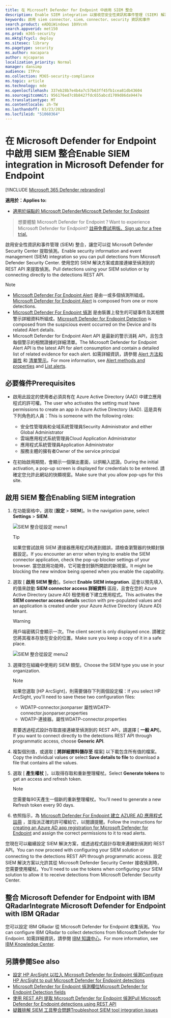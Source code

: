 ```yaml
---
title: 在 Microsoft Defender for Endpoint 中啟用 SIEM 整合
description: Enable SIEM integration 以接收您安全性資訊和事件管理 (SIEM) 解決方案中的偵測。
keywords: 啟用 siem connector、siem、connector、security 資訊和事件
search.product: eADQiWindows 10XVcnh
search.appverid: met150
ms.prod: m365-security
ms.mktglfcycl: deploy
ms.sitesec: library
ms.pagetype: security
ms.author: macapara
author: mjcaparas
localization_priority: Normal
manager: dansimp
audience: ITPro
ms.collection: M365-security-compliance
ms.topic: article
ms.technology: mde
ms.openlocfilehash: 337eb28b7e4b4a7c57b63ff45fb1cea81db43604
ms.sourcegitcommit: 956176ed7c8b8427fdc655abcd1709d86da9447e
ms.translationtype: MT
ms.contentlocale: zh-TW
ms.lasthandoff: 03/23/2021
ms.locfileid: "51060364"
---
```

# <a name="enable-siem-integration-in-microsoft-defender-for-endpoint"></a><span data-ttu-id="b5038-104">在 Microsoft Defender for Endpoint 中啟用 SIEM 整合</span><span class="sxs-lookup"><span data-stu-id="b5038-104">Enable SIEM integration in Microsoft Defender for Endpoint</span></span>

[!INCLUDE [Microsoft 365 Defender rebranding](../../includes/microsoft-defender.md)]

<span data-ttu-id="b5038-105">**適用於：**</span><span class="sxs-lookup"><span data-stu-id="b5038-105">**Applies to:**</span></span>
- [<span data-ttu-id="b5038-106">適用於端點的 Microsoft Defender</span><span class="sxs-lookup"><span data-stu-id="b5038-106">Microsoft Defender for Endpoint</span></span>](https://go.microsoft.com/fwlink/?linkid=2154037)


><span data-ttu-id="b5038-107">想要體驗 Microsoft Defender for Endpoint？</span><span class="sxs-lookup"><span data-stu-id="b5038-107">Want to experience Microsoft Defender for Endpoint?</span></span> [<span data-ttu-id="b5038-108">註冊免費試用版。</span><span class="sxs-lookup"><span data-stu-id="b5038-108">Sign up for a free trial.</span></span>](https://www.microsoft.com/microsoft-365/windows/microsoft-defender-atp?ocid=docs-wdatp-enablesiem-abovefoldlink) 

<span data-ttu-id="b5038-109">啟用安全性資訊和事件管理 (SIEM) 整合，讓您可以從 Microsoft Defender Security Center 提取偵測。</span><span class="sxs-lookup"><span data-stu-id="b5038-109">Enable security information and event management (SIEM) integration so you can pull detections from Microsoft Defender Security Center.</span></span> <span data-ttu-id="b5038-110">使用您的 SIEM 解決方案或直接連線至偵測到的 REST API 來提取偵測。</span><span class="sxs-lookup"><span data-stu-id="b5038-110">Pull detections using your SIEM solution or by connecting directly to the detections REST API.</span></span>

>[!NOTE]
>- <span data-ttu-id="b5038-111">[Microsoft Defender For Endpoint Alert](alerts.md) 是由一或多個偵測所組成。</span><span class="sxs-lookup"><span data-stu-id="b5038-111">[Microsoft Defender for Endpoint Alert](alerts.md) is composed from one or more detections.</span></span>
>- <span data-ttu-id="b5038-112">[Microsoft Defender For Endpoint 偵測](api-portal-mapping.md) 是由裝置上發生的可疑事件及其相關警示詳細資料所組成。</span><span class="sxs-lookup"><span data-stu-id="b5038-112">[Microsoft Defender for Endpoint Detection](api-portal-mapping.md) is composed from the suspicious event occurred on the Device and its related Alert details.</span></span>
>- <span data-ttu-id="b5038-113">Microsoft Defender for Endpoint Alert API 是最新的警示消耗 API，且包含每個警示的相關證據的詳細清單。</span><span class="sxs-lookup"><span data-stu-id="b5038-113">The Microsoft Defender for Endpoint Alert API is the latest API for alert consumption and contain a detailed list of related evidence for each alert.</span></span> <span data-ttu-id="b5038-114">如需詳細資訊，請參閱 [Alert 方法和屬性](alerts.md) 和 [清單警示](get-alerts.md)。</span><span class="sxs-lookup"><span data-stu-id="b5038-114">For more information, see [Alert methods and properties](alerts.md) and [List alerts](get-alerts.md).</span></span>

## <a name="prerequisites"></a><span data-ttu-id="b5038-115">必要條件</span><span class="sxs-lookup"><span data-stu-id="b5038-115">Prerequisites</span></span>

- <span data-ttu-id="b5038-116">啟用此設定的使用者必須具有在 Azure Active Directory (AAD) 中建立應用程式的許可權。</span><span class="sxs-lookup"><span data-stu-id="b5038-116">The user who activates the setting must have permissions to create an app in Azure Active Directory (AAD).</span></span> <span data-ttu-id="b5038-117">這是具有下列角色的人員：</span><span class="sxs-lookup"><span data-stu-id="b5038-117">This is someone with the following roles:</span></span> 

  - <span data-ttu-id="b5038-118">安全性管理員和全域系統管理員</span><span class="sxs-lookup"><span data-stu-id="b5038-118">Security Administrator and either Global Administrator</span></span>
  - <span data-ttu-id="b5038-119">雲端應用程式系統管理員</span><span class="sxs-lookup"><span data-stu-id="b5038-119">Cloud Application Administrator</span></span>
  - <span data-ttu-id="b5038-120">應用程式系統管理員</span><span class="sxs-lookup"><span data-stu-id="b5038-120">Application Administrator</span></span>
  - <span data-ttu-id="b5038-121">服務主體的擁有者</span><span class="sxs-lookup"><span data-stu-id="b5038-121">Owner of the service principal</span></span>

- <span data-ttu-id="b5038-122">在初始啟用期間，會顯示一個彈出畫面，以供輸入認證。</span><span class="sxs-lookup"><span data-stu-id="b5038-122">During the initial activation, a pop-up screen is displayed for credentials to be entered.</span></span> <span data-ttu-id="b5038-123">請確定您允許此網站的快顯視窗。</span><span class="sxs-lookup"><span data-stu-id="b5038-123">Make sure that you allow pop-ups for this site.</span></span>

## <a name="enabling-siem-integration"></a><span data-ttu-id="b5038-124">啟用 SIEM 整合</span><span class="sxs-lookup"><span data-stu-id="b5038-124">Enabling SIEM integration</span></span> 
1. <span data-ttu-id="b5038-125">在功能窗格中，選取 [**設定**  >  **SIEM**]。</span><span class="sxs-lookup"><span data-stu-id="b5038-125">In the navigation pane, select **Settings** > **SIEM**.</span></span>

    ![SIEM 整合從設定 menu1](images/enable_siem.png)

    >[!TIP]
    ><span data-ttu-id="b5038-127">如果您嘗試啟用 SIEM 連接器應用程式時遇到錯誤，請檢查瀏覽器的快顯封鎖器設定。</span><span class="sxs-lookup"><span data-stu-id="b5038-127">If you encounter an error when trying to enable the SIEM connector application, check the pop-up blocker settings of your browser.</span></span> <span data-ttu-id="b5038-128">當您啟用功能時，它可能會封鎖所開啟的新視窗。</span><span class="sxs-lookup"><span data-stu-id="b5038-128">It might be blocking the new window being opened when you enable the capability.</span></span> 

2. <span data-ttu-id="b5038-129">選取 [ **啟用 SIEM 整合**]。</span><span class="sxs-lookup"><span data-stu-id="b5038-129">Select **Enable SIEM integration**.</span></span> <span data-ttu-id="b5038-130">這會以預先填入的值來啟動 **SIEM connector access 詳細資料** 區段，且會在您的 Azure Active Directory (azure AD) 租使用者下建立應用程式。</span><span class="sxs-lookup"><span data-stu-id="b5038-130">This activates the **SIEM connector access details** section with pre-populated values and an application is created under your Azure Active Directory (Azure AD) tenant.</span></span>

    > [!WARNING]
    ><span data-ttu-id="b5038-131">用戶端密碼只會顯示一次。</span><span class="sxs-lookup"><span data-stu-id="b5038-131">The client secret is only displayed once.</span></span> <span data-ttu-id="b5038-132">請確定您將其複本存放在安全的位置。</span><span class="sxs-lookup"><span data-stu-id="b5038-132">Make sure you keep a copy of it in a safe place.</span></span><br>
     

    ![SIEM 整合從設定 menu2](images/siem_details.png)

3. <span data-ttu-id="b5038-134">選擇您在組織中使用的 SIEM 類型。</span><span class="sxs-lookup"><span data-stu-id="b5038-134">Choose the SIEM type you use in your organization.</span></span>

   > [!NOTE]
   > <span data-ttu-id="b5038-135">如果您選取 [HP ArcSight]，則需要儲存下列兩個設定檔：</span><span class="sxs-lookup"><span data-stu-id="b5038-135">If you select HP ArcSight, you'll need to save these two configuration files:</span></span><br>
   > - <span data-ttu-id="b5038-136">WDATP-connector.jsonparser 屬性</span><span class="sxs-lookup"><span data-stu-id="b5038-136">WDATP-connector.jsonparser.properties</span></span>
   > - <span data-ttu-id="b5038-137">WDATP-連接器。屬性</span><span class="sxs-lookup"><span data-stu-id="b5038-137">WDATP-connector.properties</span></span> <br>

   <span data-ttu-id="b5038-138">若要透過程式設計存取直接連線至偵測到的 REST API，請選擇 [ **一般 API**]。</span><span class="sxs-lookup"><span data-stu-id="b5038-138">If you want to connect directly to the detections REST API through programmatic access, choose **Generic API**.</span></span>

4. <span data-ttu-id="b5038-139">複製個別值，或選取 [ **將詳細資料儲存至** 檔案] 以下載包含所有值的檔案。</span><span class="sxs-lookup"><span data-stu-id="b5038-139">Copy the individual values or select **Save details to file** to download a file that contains all the values.</span></span>

5. <span data-ttu-id="b5038-140">選取 [ **產生權杖** ]，以取得存取和重新整理權杖。</span><span class="sxs-lookup"><span data-stu-id="b5038-140">Select **Generate tokens** to get an access and refresh token.</span></span>
  
   > [!NOTE]
   > <span data-ttu-id="b5038-141">您需要每90天產生一個新的重新整理權杖。</span><span class="sxs-lookup"><span data-stu-id="b5038-141">You'll need to generate a new Refresh token every 90 days.</span></span> 

6. <span data-ttu-id="b5038-142">依照指示，為 [Microsoft Defender For Endpoint 建立 AZURE AD 應用程式註冊](https://docs.microsoft.com/microsoft-365/security/defender-endpoint/exposed-apis-create-app-webapp) ，並指派正確的許可權給它，以閱讀提醒。</span><span class="sxs-lookup"><span data-stu-id="b5038-142">Follow the instructions for [creating an Azure AD app registration for Microsoft Defender for Endpoint](https://docs.microsoft.com/microsoft-365/security/defender-endpoint/exposed-apis-create-app-webapp) and assign the correct permissions to it to read alerts.</span></span>

<span data-ttu-id="b5038-143">您現在可以繼續設定 SIEM 解決方案，或透過程式設計存取來連線到偵測的 REST API。</span><span class="sxs-lookup"><span data-stu-id="b5038-143">You can now proceed with configuring your SIEM solution or connecting to the detections REST API through programmatic access.</span></span> <span data-ttu-id="b5038-144">設定 SIEM 解決方案以允許其從 Microsoft Defender Security Center 接收偵測時，您需要使用權杖。</span><span class="sxs-lookup"><span data-stu-id="b5038-144">You'll need to use the tokens when configuring your SIEM solution to allow it to receive detections from Microsoft Defender Security Center.</span></span>

## <a name="integrate-microsoft-defender-for-endpoint-with-ibm-qradar"></a><span data-ttu-id="b5038-145">整合 Microsoft Defender for Endpoint with IBM QRadar</span><span class="sxs-lookup"><span data-stu-id="b5038-145">Integrate Microsoft Defender for Endpoint with IBM QRadar</span></span> 
<span data-ttu-id="b5038-146">您可以設定 IBM QRadar 從 Microsoft Defender for Endpoint 收集偵測。</span><span class="sxs-lookup"><span data-stu-id="b5038-146">You can configure IBM QRadar to collect detections from Microsoft Defender for Endpoint.</span></span> <span data-ttu-id="b5038-147">如需詳細資訊，請參閱 [IBM 知識中心](https://www.ibm.com/support/knowledgecenter/SS42VS_DSM/c_dsm_guide_MS_Win_Defender_ATP_overview.html?cp=SS42VS_7.3.1)。</span><span class="sxs-lookup"><span data-stu-id="b5038-147">For more information, see [IBM Knowledge Center](https://www.ibm.com/support/knowledgecenter/SS42VS_DSM/c_dsm_guide_MS_Win_Defender_ATP_overview.html?cp=SS42VS_7.3.1).</span></span>

## <a name="see-also"></a><span data-ttu-id="b5038-148">另請參閱</span><span class="sxs-lookup"><span data-stu-id="b5038-148">See also</span></span>
- [<span data-ttu-id="b5038-149">設定 HP ArcSight 以拉入 Microsoft Defender for Endpoint 偵測</span><span class="sxs-lookup"><span data-stu-id="b5038-149">Configure HP ArcSight to pull Microsoft Defender for Endpoint detections</span></span>](configure-arcsight.md)
- [<span data-ttu-id="b5038-150">Microsoft Defender for Endpoint 偵測欄位</span><span class="sxs-lookup"><span data-stu-id="b5038-150">Microsoft Defender for Endpoint Detection fields</span></span>](api-portal-mapping.md)
- [<span data-ttu-id="b5038-151">使用 REST API 提取 Microsoft Defender for Endpoint 偵測</span><span class="sxs-lookup"><span data-stu-id="b5038-151">Pull Microsoft Defender for Endpoint detections using REST API</span></span>](pull-alerts-using-rest-api.md)
- [<span data-ttu-id="b5038-152">疑難排解 SIEM 工具整合問題</span><span class="sxs-lookup"><span data-stu-id="b5038-152">Troubleshoot SIEM tool integration issues</span></span>](troubleshoot-siem.md)
